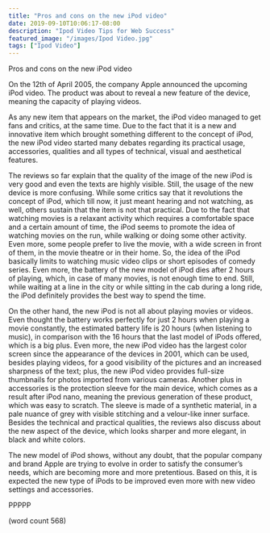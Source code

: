 ```yaml
---
title: "Pros and cons on the new iPod video"
date: 2019-09-10T10:06:17-08:00
description: "Ipod Video Tips for Web Success"
featured_image: "/images/Ipod Video.jpg"
tags: ["Ipod Video"]
---
```


Pros and cons on the new iPod video

	
On the 12th of April 2005, the company Apple announced the upcoming iPod video. The product was about to reveal a new feature of the device, meaning the capacity of playing videos. 
	
As any new item that appears on the market, the iPod video managed to get fans and critics, at the same time. Due to the fact that it is a new and innovative item which brought something different to the concept of iPod, the new iPod video started many debates regarding its practical usage, accessories, qualities and all types of technical, visual and aesthetical features. 
	
The reviews so far explain that the quality of the image of the new iPod is very good and even the texts are highly visible. Still, the usage of the new device is more confusing. While some critics say that it revolutions the concept of iPod, which till now, it just meant hearing and not watching, as well, others sustain that the item is not that practical. Due to the fact that watching movies is a relaxant activity which requires a comfortable space and a certain amount of time, the iPod seems to promote the idea of watching movies on the run, while walking or doing some other activity. Even more, some people prefer to live the movie, with a wide screen in front of them, in the movie theatre or in their home. So, the idea of the iPod basically limits to watching music video clips or short episodes of comedy series. Even more, the battery of the new model of iPod dies after 2 hours of playing, which, in case of many movies, is not enough time to end. Still, while waiting at a line in the city or while sitting in the cab during a long ride, the iPod definitely provides the best way to spend the time. 
	
On the other hand, the new iPod is not all about playing movies or videos. Even thought the battery works perfectly for just 2 hours when playing a movie constantly, the estimated battery life is 20 hours (when listening to music), in comparison with the 16 hours that the last model of iPods offered, which is a big plus. Even more, the new iPod video has the largest color screen since the appearance of the devices in 2001, which can be used, besides playing videos, for a good visibility of the pictures and an increased sharpness of the text; plus, the new iPod video provides full-size thumbnails for photos imported from various cameras. Another plus in accessories is the protection sleeve for the main device, which comes as a result after iPod nano, meaning the previous generation of these product, which was easy to scratch. The sleeve is made of a synthetic material, in a pale nuance of grey with visible stitching and a velour-like inner surface. Besides the technical and practical qualities, the reviews also discuss about the new aspect of the device, which looks sharper and more elegant, in black and white colors.  
	
The new model of iPod shows, without any doubt, that the popular company and brand Apple are trying to evolve in order to satisfy the consumer’s needs, which are becoming more and more pretentious. Based on this, it is expected the new type of iPods to be improved even more with new video settings and accessories.  

PPPPP

(word count 568)

